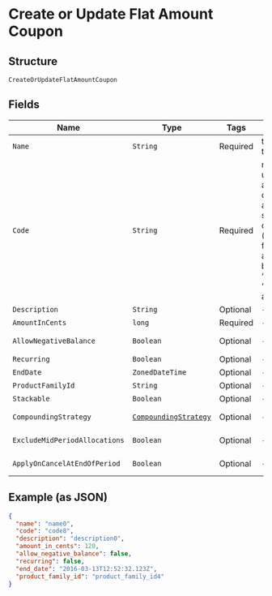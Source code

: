 
# Create or Update Flat Amount Coupon

## Structure

`CreateOrUpdateFlatAmountCoupon`

## Fields

| Name | Type | Tags | Description | Getter | Setter |
|  --- | --- | --- | --- | --- | --- |
| `Name` | `String` | Required | the name of the coupon | String getName() | setName(String name) |
| `Code` | `String` | Required | may contain uppercase alphanumeric characters and these special characters (which allow for email addresses to be used): “%”, “@”, “+”, “-”, “_”, and “.” | String getCode() | setCode(String code) |
| `Description` | `String` | Optional | - | String getDescription() | setDescription(String description) |
| `AmountInCents` | `long` | Required | - | long getAmountInCents() | setAmountInCents(long amountInCents) |
| `AllowNegativeBalance` | `Boolean` | Optional | - | Boolean getAllowNegativeBalance() | setAllowNegativeBalance(Boolean allowNegativeBalance) |
| `Recurring` | `Boolean` | Optional | - | Boolean getRecurring() | setRecurring(Boolean recurring) |
| `EndDate` | `ZonedDateTime` | Optional | - | ZonedDateTime getEndDate() | setEndDate(ZonedDateTime endDate) |
| `ProductFamilyId` | `String` | Optional | - | String getProductFamilyId() | setProductFamilyId(String productFamilyId) |
| `Stackable` | `Boolean` | Optional | - | Boolean getStackable() | setStackable(Boolean stackable) |
| `CompoundingStrategy` | [`CompoundingStrategy`](../../doc/models/compounding-strategy.md) | Optional | - | CompoundingStrategy getCompoundingStrategy() | setCompoundingStrategy(CompoundingStrategy compoundingStrategy) |
| `ExcludeMidPeriodAllocations` | `Boolean` | Optional | - | Boolean getExcludeMidPeriodAllocations() | setExcludeMidPeriodAllocations(Boolean excludeMidPeriodAllocations) |
| `ApplyOnCancelAtEndOfPeriod` | `Boolean` | Optional | - | Boolean getApplyOnCancelAtEndOfPeriod() | setApplyOnCancelAtEndOfPeriod(Boolean applyOnCancelAtEndOfPeriod) |

## Example (as JSON)

```json
{
  "name": "name0",
  "code": "code8",
  "description": "description0",
  "amount_in_cents": 120,
  "allow_negative_balance": false,
  "recurring": false,
  "end_date": "2016-03-13T12:52:32.123Z",
  "product_family_id": "product_family_id4"
}
```

